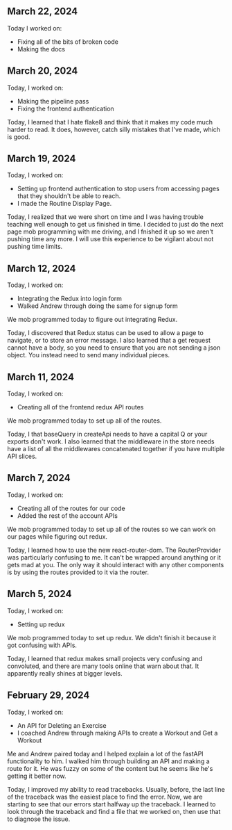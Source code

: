 ## March 22, 2024

Today I worked on:

* Fixing all of the bits of broken code
* Making the docs

## March 20, 2024

Today, I worked on:

* Making the pipeline pass
* Fixing the frontend authentication 

Today, I learned that I hate flake8 and think that it makes
my code much harder to read. It does, however, catch silly
mistakes that I've made, which is good.

## March 19, 2024

Today, I worked on:

* Setting up frontend authentication to stop users from
accessing pages that they shouldn't be able to reach.
* I made the Routine Display Page.

Today, I realized that we were short on time and I was
having trouble teaching well enough to get us finished in
time. I decided to just do the next page mob programming 
with me driving, and I fnished it up so we aren't pushing
time any more. I will use this experience to be vigilant about
not pushing time limits.

## March 12, 2024

Today, I worked on:

* Integrating the Redux into login form
* Walked Andrew through doing the same for signup form

We mob programmed today to figure out integrating Redux. 

Today, I discovered that Redux status can be used to allow
a page to navigate, or to store an error message. I also
learned that a get request cannot have a body, so you need
to ensure that you are not sending a json object. You instead
need to send many individual pieces.

## March 11, 2024

Today, I worked on:

* Creating all of the frontend redux API routes

We mob programmed today to set up all of the routes. 

Today, I that baseQuery in createApi needs to have a
capital Q or your exports don't work. I also learned
that the middleware in the store needs have a list of all 
the middlewares concatenated together if you have multiple
API slices.

## March 7, 2024

Today, I worked on:

* Creating all of the routes for our code 
* Added the rest of the account APIs

We mob programmed today to set up all of the routes
so we can work on our pages while figuring out redux. 

Today, I learned how to use the new react-router-dom.
The RouterProvider was particularly confusing to me.
It can't be wrapped around anything or it gets mad at you.
The only way it should interact with any other components
is by using the routes provided to it via the router.

## March 5, 2024

Today, I worked on:

* Setting up redux 

We mob programmed today to set up redux. We didn't
finish it because it got confusing with APIs.

Today, I learned that redux makes small projects 
very confusing and convoluted, and there are many
tools online that warn about that. It apparently
really shines at bigger levels.

## February 29, 2024

Today, I worked on:

* An API for Deleting an Exercise 
* I coached Andrew through making APIs to create a Workout and Get a Workout

Me and Andrew paired today and I helped explain 
a lot of the fastAPI functionality to him. I walked
him through building an API and making a route for
it. He was fuzzy on some of the content but he 
seems like he's getting it better now.

Today, I improved my ability to read tracebacks. 
Usually, before, the last line of the traceback 
was the easiest place to find the error. Now, we
are starting to see that our errors start halfway
up the traceback. I learned to look through the
traceback and find a file that we worked on, then
use that to diagnose the issue.